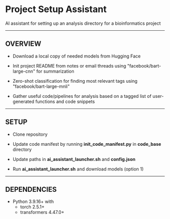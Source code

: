 # Project Setup Assistant

AI assistant for setting up an analysis directory for a bioinformatics project

---

## OVERVIEW

* Download a local copy of needed models from Hugging Face

* Init project README from notes or email threads using "facebook/bart-large-cnn" for summarization

* Zero-shot classification for finding most relevant tags using "facebook/bart-large-mnli"

* Gather useful code/pipelines for analysis based on a tagged list of user-generated functions and code snippets

---

## SETUP

* Clone repository

* Update code manifest by running **init_code_manifest.py** in **code_base** directory

* Update paths in **ai_assistant_launcher.sh** and **config.json**

* Run **ai_assistant_launcher.sh** and download models (option 1)

---

## DEPENDENCIES

* Python 3.9.16+ with
    * torch 2.5.1+
    * transformers 4.47.0+
